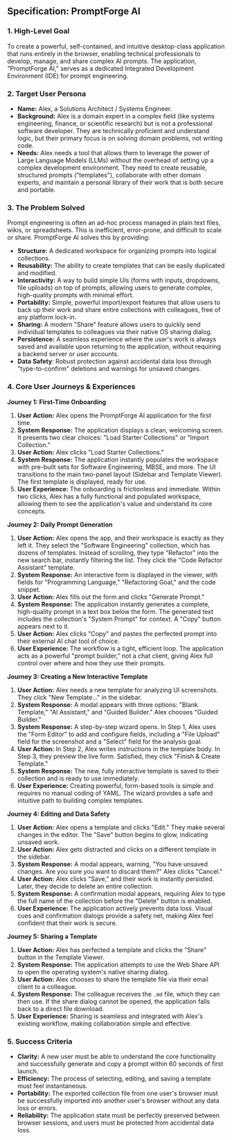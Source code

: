 
## **Specification: PromptForge AI**

### **1. High-Level Goal**

To create a powerful, self-contained, and intuitive desktop-class application that runs entirely in the browser, enabling technical professionals to develop, manage, and share complex AI prompts. The application, "PromptForge AI," serves as a dedicated Integrated Development Environment (IDE) for prompt engineering.

### **2. Target User Persona**

*   **Name:** Alex, a Solutions Architect / Systems Engineer.
*   **Background:** Alex is a domain expert in a complex field (like systems engineering, finance, or scientific research) but is not a professional software developer. They are technically proficient and understand logic, but their primary focus is on solving domain problems, not writing code.
*   **Needs:** Alex needs a tool that allows them to leverage the power of Large Language Models (LLMs) without the overhead of setting up a complex development environment. They need to create reusable, structured prompts ("templates"), collaborate with other domain experts, and maintain a personal library of their work that is both secure and portable.

### **3. The Problem Solved**

Prompt engineering is often an ad-hoc process managed in plain text files, wikis, or spreadsheets. This is inefficient, error-prone, and difficult to scale or share. PromptForge AI solves this by providing:

*   **Structure:** A dedicated workspace for organizing prompts into logical collections.
*   **Reusability:** The ability to create templates that can be easily duplicated and modified.
*   **Interactivity:** A way to build simple UIs (forms with inputs, dropdowns, file uploads) on top of prompts, allowing users to generate complex, high-quality prompts with minimal effort.
*   **Portability:** Simple, powerful import/export features that allow users to back up their work and share entire collections with colleagues, free of any platform lock-in.
*   **Sharing:** A modern "Share" feature allows users to quickly send individual templates to colleagues via their native OS sharing dialog.
*   **Persistence:** A seamless experience where the user's work is always saved and available upon returning to the application, without requiring a backend server or user accounts.
*   **Data Safety**: Robust protection against accidental data loss through "type-to-confirm" deletions and warnings for unsaved changes.

### **4. Core User Journeys & Experiences**

**Journey 1: First-Time Onboarding**

1.  **User Action:** Alex opens the PromptForge AI application for the first time.
2.  **System Response:** The application displays a clean, welcoming screen. It presents two clear choices: "Load Starter Collections" or "Import Collection."
3.  **User Action:** Alex clicks "Load Starter Collections."
4.  **System Response:** The application instantly populates the workspace with pre-built sets for Software Engineering, MBSE, and more. The UI transitions to the main two-panel layout (Sidebar and Template Viewer). The first template is displayed, ready for use.
5.  **User Experience:** The onboarding is frictionless and immediate. Within two clicks, Alex has a fully functional and populated workspace, allowing them to see the application's value and understand its core concepts.

**Journey 2: Daily Prompt Generation**

1.  **User Action:** Alex opens the app, and their workspace is exactly as they left it. They select the "Software Engineering" collection, which has dozens of templates. Instead of scrolling, they type "Refactor" into the new search bar, instantly filtering the list. They click the "Code Refactor Assistant" template.
2.  **System Response:** An interactive form is displayed in the viewer, with fields for "Programming Language," "Refactoring Goal," and the code snippet.
3.  **User Action:** Alex fills out the form and clicks "Generate Prompt."
4.  **System Response:** The application instantly generates a complete, high-quality prompt in a text box below the form. The generated text includes the collection's "System Prompt" for context. A "Copy" button appears next to it.
5.  **User Action:** Alex clicks "Copy" and pastes the perfected prompt into their external AI chat tool of choice.
6.  **User Experience:** The workflow is a tight, efficient loop. The application acts as a powerful "prompt builder," not a chat client, giving Alex full control over where and how they use their prompts.

**Journey 3: Creating a New Interactive Template**

1.  **User Action:** Alex needs a new template for analyzing UI screenshots. They click "New Template..." in the sidebar.
2.  **System Response:** A modal appears with three options: "Blank Template," "AI Assistant," and "Guided Builder." Alex chooses "Guided Builder."
3.  **System Response:** A step-by-step wizard opens. In Step 1, Alex uses the "Form Editor" to add and configure fields, including a "File Upload" field for the screenshot and a "Select" field for the analysis goal.
4.  **User Action:** In Step 2, Alex writes instructions in the template body. In Step 3, they preview the live form. Satisfied, they click "Finish & Create Template."
5.  **System Response:** The new, fully interactive template is saved to their collection and is ready to use immediately.
6.  **User Experience:** Creating powerful, form-based tools is simple and requires no manual coding of YAML. The wizard provides a safe and intuitive path to building complex templates.

**Journey 4: Editing and Data Safety**

1.  **User Action:** Alex opens a template and clicks "Edit." They make several changes in the editor. The "Save" button begins to glow, indicating unsaved work.
2.  **User Action:** Alex gets distracted and clicks on a different template in the sidebar.
3.  **System Response:** A modal appears, warning, "You have unsaved changes. Are you sure you want to discard them?" Alex clicks "Cancel."
4.  **User Action:** Alex clicks "Save," and their work is instantly persisted. Later, they decide to delete an entire collection.
5.  **System Response:** A confirmation modal appears, requiring Alex to type the full name of the collection before the "Delete" button is enabled.
6.  **User Experience:** The application actively prevents data loss. Visual cues and confirmation dialogs provide a safety net, making Alex feel confident that their work is secure.

**Journey 5: Sharing a Template**

1.  **User Action:** Alex has perfected a template and clicks the "Share" button in the Template Viewer.
2.  **System Response:** The application attempts to use the Web Share API to open the operating system's native sharing dialog.
3.  **User Action:** Alex chooses to share the template file via their email client to a colleague.
4.  **System Response:** The colleague receives the `.md` file, which they can then use. If the share dialog cannot be opened, the application falls back to a direct file download.
5.  **User Experience:** Sharing is seamless and integrated with Alex's existing workflow, making collaboration simple and effective.

### **5. Success Criteria**

*   **Clarity:** A new user must be able to understand the core functionality and successfully generate and copy a prompt within 60 seconds of first launch.
*   **Efficiency:** The process of selecting, editing, and saving a template must feel instantaneous.
*   **Portability:** The exported collection file from one user's browser must be successfully imported into another user's browser without any data loss or errors.
*   **Reliability:** The application state must be perfectly preserved between browser sessions, and users must be protected from accidental data loss.